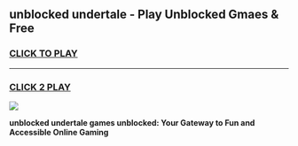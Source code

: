 
## unblocked undertale - Play Unblocked Gmaes & Free
<h3>
<a href="https://news.freeplayer.one?title=unblocked_undertale&ref=16F">CLICK TO PLAY</a></h3>
<hr>

<h3>
<a href="https://news.freeplayer.one?title=unblocked_undertale&ref=16F">CLICK 2 PLAY</a>
  
</h3>

<a href="https://news.freeplayer.one?title=unblocked_undertale&ref=16F/"><img src="https://clearcache.store/games.png"></a>


**unblocked undertale games unblocked: Your Gateway to Fun and Accessible Online Gaming**
